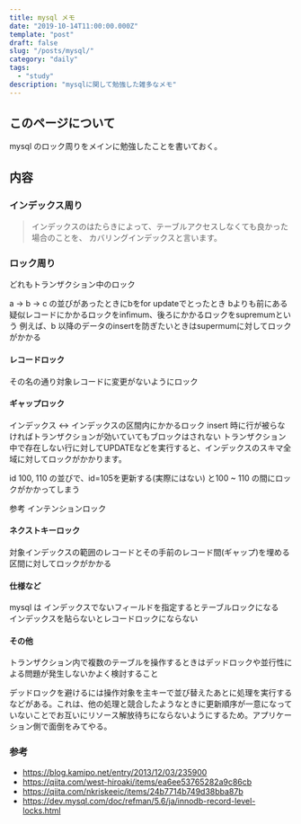 ```yaml
---
title: mysql メモ
date: "2019-10-14T11:00:00.000Z"
template: "post"
draft: false
slug: "/posts/mysql/"
category: "daily"
tags:
  - "study"
description: "mysqlに関して勉強した雑多なメモ"
---
```


## このページについて

mysql のロック周りをメインに勉強したことを書いておく。

## 内容

### インデックス周り

> インデックスのはたらきによって、テーブルアクセスしなくても良かった場合のことを、 カバリングインデックスと言います。

### ロック周り

どれもトランザクション中のロック

a -> b -> c の並びがあったときにbをfor updateでとったとき
bよりも前にある疑似レコードにかかるロックをinfimum、後ろにかかるロックをsupremumという
例えば、b 以降のデータのinsertを防ぎたいときはsupermumに対してロックがかかる

#### レコードロック

その名の通り対象レコードに変更がないようにロック

#### ギャップロック

インデックス <-> インデックスの区間内にかかるロック
insert 時に行が被らなければトランザクションが効いていてもブロックはされない
トランザクション中で存在しない行に対してUPDATEなどを実行すると、インデックスのスキマ全域に対してロックがかかります。

id 100, 110 の並びで、id=105を更新する(実際にはない) と100 ~ 110 の間にロックがかかってしまう

参考 インテンションロック


#### ネクストキーロック

対象インデックスの範囲のレコードとその手前のレコード間(ギャップ)を埋める区間に対してロックがかかる

#### 仕様など

mysql は インデックスでないフィールドを指定するとテーブルロックになる  
インデックスを貼らないとレコードロックにならない

#### その他

トランザクション内で複数のテーブルを操作するときはデッドロックや並行性による問題が発生しないかよく検討すること

デッドロックを避けるには操作対象を主キーで並び替えたあとに処理を実行するなどがある。これは、他の処理と競合したようなときに更新順序が一意になっていないことでお互いにリソース解放待ちにならないようにするため。アプリケーション側で面倒をみてやる。



### 参考

- https://blog.kamipo.net/entry/2013/12/03/235900
- https://qiita.com/west-hiroaki/items/ea6ee53765282a9c86cb
- https://qiita.com/nkriskeeic/items/24b7714b749d38bba87b
- https://dev.mysql.com/doc/refman/5.6/ja/innodb-record-level-locks.html
